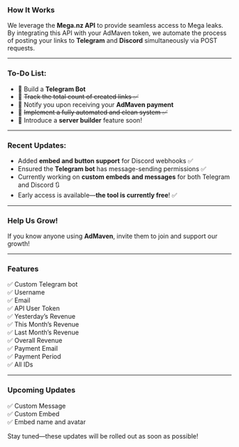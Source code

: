 ### How It Works

We leverage the **Mega.nz API** to provide seamless access to Mega leaks. By integrating this API with your AdMaven token, we automate the process of posting your links to **Telegram** and **Discord** simultaneously via POST requests.

---

### To-Do List:  
- 📄 Build a **Telegram Bot**  
- 📄 ~~Track the total count of created links ✅~~  
- 📄 Notify you upon receiving your **AdMaven payment**  
- 📄 ~~Implement a fully automated and clean system ✅~~  
- 📄 Introduce a **server builder** feature soon!  

---

### Recent Updates:  
- Added **embed and button support** for Discord webhooks ✅  
- Ensured the **Telegram bot** has message-sending permissions ✅  
- Currently working on **custom embeds and messages** for both Telegram and Discord 🔃  
- Early access is available—**the tool is currently free**! ✅  

---

### Help Us Grow!  
If you know anyone using **AdMaven**, invite them to join and support our growth!

---

### Features  
✅ Custom Telegram bot  
✅ Username  
✅ Email  
✅ API User Token  
✅ Yesterday’s Revenue  
✅ This Month’s Revenue  
✅ Last Month’s Revenue  
✅ Overall Revenue  
✅ Payment Email  
✅ Payment Period  
✅ All IDs  

---

### Upcoming Updates  
✅ Custom Message  
✅ Custom Embed  
✅ Embed name and avatar  

Stay tuned—these updates will be rolled out as soon as possible!
